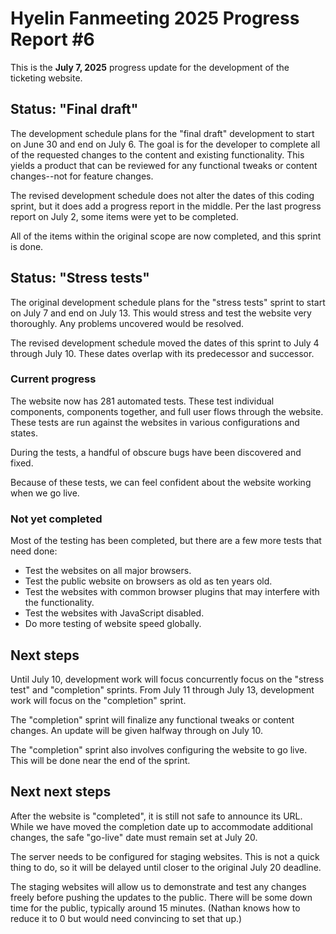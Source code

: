 # Hyelin Fanmeeting 2025 Progress Report #6

This is the **July 7, 2025** progress update for the development of the ticketing website.

## Status: "Final draft"

The development schedule plans for the "final draft" development to start on June 30 and end on July 6. The goal is for the developer to complete all of the requested changes to the content and existing functionality. This yields a product that can be reviewed for any functional tweaks or content changes--not for feature changes.

The revised development schedule does not alter the dates of this coding sprint, but it does add a progress report in the middle. Per the last progress report on July 2, some items were yet to be completed.

All of the items within the original scope are now completed, and this sprint is done.


## Status: "Stress tests"

The original development schedule plans for the "stress tests" sprint to start on July 7 and end on July 13. This would stress and test the website very thoroughly. Any problems uncovered would be resolved.

The revised development schedule moved the dates of this sprint to July 4 through July 10. These dates overlap with its predecessor and successor.

### Current progress

The website now has 281 automated tests. These test individual components, components together, and full user flows through the website. These tests are run against the websites in various configurations and states.

During the tests, a handful of obscure bugs have been discovered and fixed.

Because of these tests, we can feel confident about the website working when we go live.

### Not yet completed

Most of the testing has been completed, but there are a few more tests that need done:

- Test the websites on all major browsers.
- Test the public website on browsers as old as ten years old.
- Test the websites with common browser plugins that may interfere with the functionality.
- Test the websites with JavaScript disabled.
- Do more testing of website speed globally.


## Next steps

Until July 10, development work will focus concurrently focus on the "stress test" and "completion" sprints. From July 11 through July 13, development work will focus on the "completion" sprint.

The "completion" sprint will finalize any functional tweaks or content changes. An update will be given halfway through on July 10.

The "completion" sprint also involves configuring the website to go live. This will be done near the end of the sprint.


## Next next steps

After the website is "completed", it is still not safe to announce its URL. While we have moved the completion date up to accommodate additional changes, the safe "go-live" date must remain set at July 20.

The server needs to be configured for staging websites. This is not a quick thing to do, so it will be delayed until closer to the original July 20 deadline.

The staging websites will allow us to demonstrate and test any changes freely before pushing the updates to the public. There will be some down time for the public, typically around 15 minutes. (Nathan knows how to reduce it to 0 but would need convincing to set that up.)
